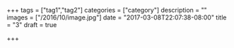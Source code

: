 +++
tags = ["tag1","tag2"]
categories = ["category"]
description = ""
images = ["/2016/10/image.jpg"]
date = "2017-03-08T22:07:38-08:00"
title = "3"
draft = true

+++

